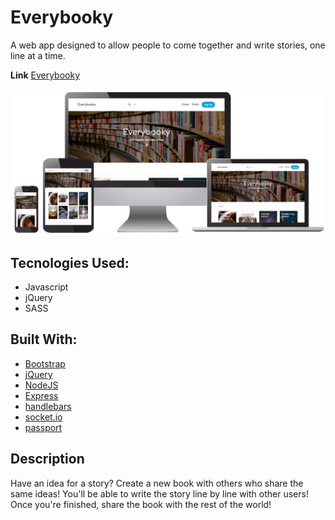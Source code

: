 # Everybooky

A web app designed to allow people to come together and write stories, one line at a time.

**Link** [Everybooky](https://everybooky.herokuapp.com/)

![Everybooky](/public/images/screenshots/this-is-everybooky.jpg)

## Tecnologies Used:
* Javascript
* jQuery
* SASS

## Built With:
* [Bootstrap](https://getbootstrap.com/)
* [jQuery](https://jquery.com/)
* [NodeJS](https://nodejs.org/en/docs/)
* [Express](https://expressjs.com/)
* [handlebars](https://handlebarsjs.com/)
* [socket.io](https://socket.io/)
* [passport](http://www.passportjs.org/)

## Description
Have an idea for a story? Create a new book with others who share the same ideas! You'll be able to write the story line by line with other users! Once you're finished, share the book with the rest of the world!